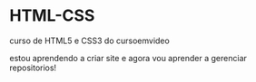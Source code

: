 # HTML-CSS
 curso de HTML5 e CSS3 do cursoemvideo

 estou aprendendo a criar site e agora vou aprender a gerenciar repositorios!
